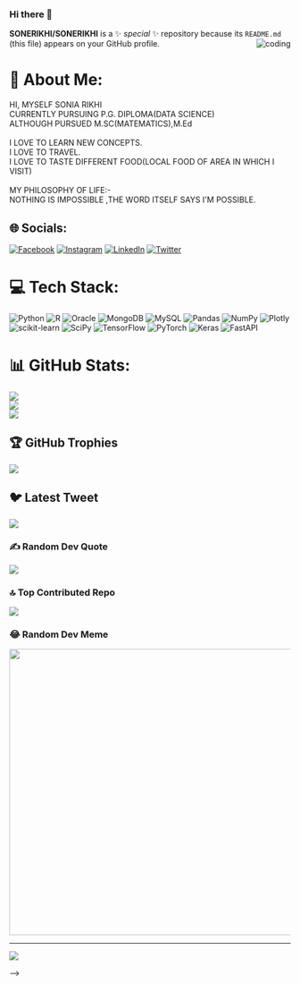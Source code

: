 ### Hi there 👋

**SONERIKHI/SONERIKHI** is a ✨ _special_ ✨ repository because its `README.md` (this file) appears on your GitHub profile.
<img align="right" alt="coding" widht="200" src="https://www.google.com/imgres?imgurl=https%3A%2F%2Fcdn.dribbble.com%2Fusers%2F1102230%2Fscreenshots%2F3308591%2Fdata_analytics.gif&tbnid=x-LjpuZo5Pcn2M&vet=12ahUKEwjDqbeWio7_AhWK53MBHahjBtwQMygLegUIARD2AQ..i&imgrefurl=https%3A%2F%2Fdribbble.com%2Fshots%2F3308591-Data-Analytics-dashboard-design-for-complex-data&docid=VZnYhBEeCauUqM&w=800&h=600&q=dribbble%20data%20science%20gif&hl=en-GB&ved=2ahUKEwjDqbeWio7_AhWK53MBHahjBtwQMygLegUIARD2AQ">
# 💫 About Me:
HI, MYSELF SONIA RIKHI<br>CURRENTLY PURSUING P.G. DIPLOMA(DATA SCIENCE)<br>ALTHOUGH PURSUED M.SC(MATEMATICS),M.Ed<br><br>I LOVE TO LEARN NEW CONCEPTS.<br>I LOVE TO TRAVEL.<br>I LOVE TO TASTE DIFFERENT FOOD(LOCAL FOOD OF AREA IN WHICH I VISIT)<br><br>MY PHILOSOPHY OF LIFE:-<br>NOTHING IS IMPOSSIBLE ,THE WORD ITSELF SAYS I'M POSSIBLE.


## 🌐 Socials:
[![Facebook](https://img.shields.io/badge/Facebook-%231877F2.svg?logo=Facebook&logoColor=white)](https://www.facebook.com/sonia.rikhi.1) [![Instagram](https://img.shields.io/badge/Instagram-%23E4405F.svg?logo=Instagram&logoColor=white)](https://www.instagram.com/sone_rikhi/) [![LinkedIn](https://img.shields.io/badge/LinkedIn-%230077B5.svg?logo=linkedin&logoColor=white)](https://www.linkedin.com/in/sonia-rikhi-783197188/) [![Twitter](https://img.shields.io/badge/Twitter-%231DA1F2.svg?logo=Twitter&logoColor=white)](https://twitter.com/@RIKHISONIA) 

# 💻 Tech Stack:
![Python](https://img.shields.io/badge/python-3670A0?style=for-the-badge&logo=python&logoColor=ffdd54) ![R](https://img.shields.io/badge/r-%23276DC3.svg?style=for-the-badge&logo=r&logoColor=white) ![Oracle](https://img.shields.io/badge/Oracle-F80000?style=for-the-badge&logo=oracle&logoColor=white) ![MongoDB](https://img.shields.io/badge/MongoDB-%234ea94b.svg?style=for-the-badge&logo=mongodb&logoColor=white) ![MySQL](https://img.shields.io/badge/mysql-%2300f.svg?style=for-the-badge&logo=mysql&logoColor=white) ![Pandas](https://img.shields.io/badge/pandas-%23150458.svg?style=for-the-badge&logo=pandas&logoColor=white) ![NumPy](https://img.shields.io/badge/numpy-%23013243.svg?style=for-the-badge&logo=numpy&logoColor=white) ![Plotly](https://img.shields.io/badge/Plotly-%233F4F75.svg?style=for-the-badge&logo=plotly&logoColor=white) ![scikit-learn](https://img.shields.io/badge/scikit--learn-%23F7931E.svg?style=for-the-badge&logo=scikit-learn&logoColor=white) ![SciPy](https://img.shields.io/badge/SciPy-%230C55A5.svg?style=for-the-badge&logo=scipy&logoColor=%white) ![TensorFlow](https://img.shields.io/badge/TensorFlow-%23FF6F00.svg?style=for-the-badge&logo=TensorFlow&logoColor=white) ![PyTorch](https://img.shields.io/badge/PyTorch-%23EE4C2C.svg?style=for-the-badge&logo=PyTorch&logoColor=white) ![Keras](https://img.shields.io/badge/Keras-%23D00000.svg?style=for-the-badge&logo=Keras&logoColor=white) ![FastAPI](https://img.shields.io/badge/FastAPI-005571?style=for-the-badge&logo=fastapi)
# 📊 GitHub Stats:
![](https://github-readme-stats.vercel.app/api?username=SONERIKHI&theme=dark&hide_border=false&include_all_commits=false&count_private=false)<br/>
![](https://github-readme-streak-stats.herokuapp.com/?user=SONERIKHI&theme=dark&hide_border=false)<br/>
![](https://github-readme-stats.vercel.app/api/top-langs/?username=SONERIKHI&theme=dark&hide_border=false&include_all_commits=false&count_private=false&layout=compact)

## 🏆 GitHub Trophies
![](https://github-profile-trophy.vercel.app/?username=SONERIKHI&theme=radical&no-frame=false&no-bg=true&margin-w=4)

## 🐦 Latest Tweet
[![](https://gtce.itsvg.in/api?username=@RIKHISONIA)](https://github.com/VishwaGauravIn/github-twitter-card-embed)

### ✍️ Random Dev Quote
![](https://quotes-github-readme.vercel.app/api?type=horizontal&theme=radical)

### 🔝 Top Contributed Repo
![](https://github-contributor-stats.vercel.app/api?username=SONERIKHI&limit=5&theme=dark&combine_all_yearly_contributions=true)

### 😂 Random Dev Meme
<img src="https://rm.up.railway.app/" width="512px"/>

---
[![](https://visitcount.itsvg.in/api?id=SONERIKHI&icon=0&color=0)](https://visitcount.itsvg.in)

<!-- Proudly created with GPRM ( https://gprm.itsvg.in ) -->
-->

